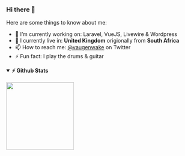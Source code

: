 ### Hi there 👋

<!--
**vaugenwake/vaugenwake** is a ✨ _special_ ✨ repository because its `README.md` (this file) appears on your GitHub profile. -->

Here are some things to know about me:

- 🔭 I’m currently working on: Laravel, VueJS, Livewire & Wordpress
- 📍 I currently live in: **United Kingdom** origionally from **South Africa**
- 📫 How to reach me: [@vaugenwake](https://www.twitter.com/vaugenwake) on Twitter
- ⚡ Fun fact: I play the drums & guitar

<details open>	
  <summary><b>⚡ Github Stats </b></summary>
  <br />
 <img height="180em" src="https://github-profile-summary-cards.vercel.app/api/cards/profile-details?username=vaugenwake&theme=nord_bright"/>
</details>
